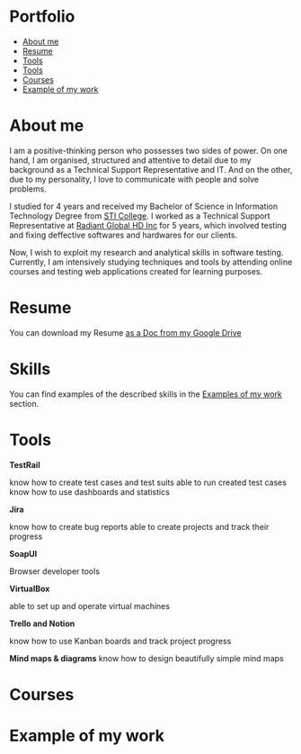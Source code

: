 # Portfolio
- [About me](#About-me)
- [Resume](#Resume)
- [Tools](#Skills)
- [Tools](#Tools)
- [Courses](#Courses)
- [Example of my work](#Example-of-my-work)

# About me

I am a positive-thinking person who possesses two sides of power. On one hand, I am organised, structured and attentive to detail due to my background as a Technical Support Representative and IT. And on the other, due to my personality, I love to communicate with people and solve problems.

I studied for 4 years and received my Bachelor of Science in Information Technology Degree from [STI College](https://en.wikipedia.org/wiki/STI_College). I worked as a Technical Support Representative at [Radiant Global HD Inc](https://ph.indeed.com/cmp/Radiant-Global-Hd-Inc.-1/about) for 5 years,  which involved testing and fixing deffective softwares and hardwares for our clients.

Now, I wish to exploit my research and analytical skills in software testing. Currently, I am intensively studying techniques and tools by attending online courses and testing web applications created for learning purposes.

# Resume

You can download my Resume [as a Doc from my Google Drive ](https://docs.google.com/document/d/1_SZCbZ1fEZcGh9vWp4ovdlu9uvLY-4TqMZeUP8Tr_QQ/edit?usp=sharing)

# Skills
You can find examples of the described skills in the [Examples of my work](#Example-of-my-work) section.

# Tools
**TestRail**

know how to create test cases and test suits
able to run created test cases
know how to use dashboards and statistics

**Jira**

know how to create bug reports
able to create projects and track their progress

**SoapUI**

Browser developer tools

**VirtualBox**

able to set up and operate virtual machines

**Trello and Notion**

know how to use Kanban boards and track project progress

**Mind maps & diagrams**
know how to design beautifully simple mind maps

# Courses

# Example of my work







